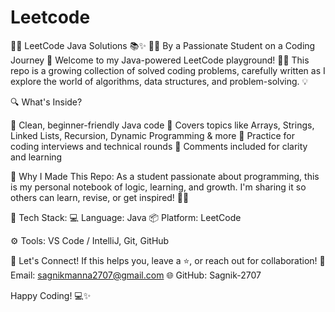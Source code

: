 # Leetcode
👨‍🎓 LeetCode Java Solutions 📚✨
🧑‍💻 By a Passionate Student on a Coding Journey 🚀
Welcome to my Java-powered LeetCode playground! 🧩🐍
This repo is a growing collection of solved coding problems, carefully written as I explore the world of algorithms, data structures, and problem-solving. 💡

🔍 What's Inside?

📌 Clean, beginner-friendly Java code
🧠 Covers topics like Arrays, Strings, Linked Lists, Recursion, Dynamic Programming & more
🚀 Practice for coding interviews and technical rounds
📖 Comments included for clarity and learning

🎯 Why I Made This Repo:
As a student passionate about programming, this is my personal notebook of logic, learning, and growth. I'm sharing it so others can learn, revise, or get inspired! 💪🌱

💼 Tech Stack:
💻 Language: Java
📦 Platform: LeetCode

⚙️ Tools: VS Code / IntelliJ, Git, GitHub

🙌 Let's Connect!
If this helps you, leave a ⭐, or reach out for collaboration!
📧 Email: sagnikmanna2707@gmail.com
🌐 GitHub: Sagnik-2707

Happy Coding! 💻✨
